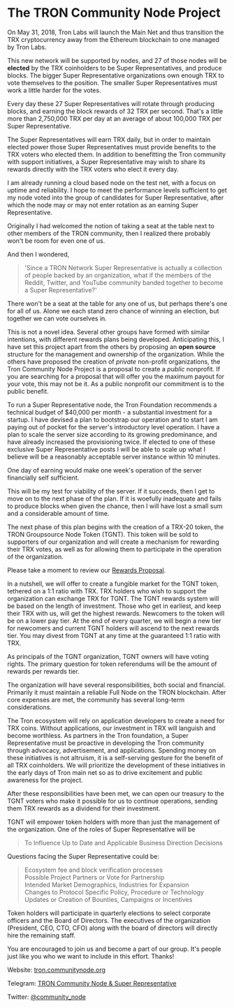 # The TRON Community Node Project


On May 31, 2018, Tron Labs will launch the Main Net and thus transition the TRX cryptocurrency away from the Ethereum blockchain to one managed by Tron Labs.

This new network will be supported by nodes, and 27 of those nodes will be **elected** by the TRX coinholders to be Super Representatives, and produce blocks. The bigger Super Representative organizations own enough TRX to vote themselves to the position. The smaller Super Representatives must work a little harder for the votes.

Every day these 27 Super Representatives will rotate through producing blocks, and earning the block rewards of 32 TRX per second. That's a little more than 2,750,000 TRX per day at an average of about 100,000 TRX per Super Representative.

The Super Representatives will earn TRX daily, but in order to maintain elected power those Super Representatives must provide benefits to the TRX voters who elected them. In addition to benefitting the Tron community with support initiatives, a Super Representative may wish to share its rewards directly with the TRX voters who elect it every day. 

I am already running a cloud based node on the test net, with a focus on uptime and reliability. I hope to meet the performance levels sufficient to get my node voted into the group of candidates for Super Representative, after which the node may or may not enter rotation as an earning Super Representative. 

Originally I had welcomed the notion of taking a seat at the table next to other members of the TRON community, then I realized there probably won't be room for even one of us. 

And then I wondered, 
>'Since a TRON Network Super Representative is actually a collection of people backed by an organization, what if the members of the Reddit, Twitter, and YouTube community banded together to become a Super Representative?' 

There won't be a seat at the table for any one of us, but perhaps there's one for all of us. Alone we each stand zero chance of winning an election, but together we can vote ourselves in.

This is not a novel idea. Several other groups have formed with similar intentions, with different rewards plans being developed. Anticipating this, I have set this project apart from the others by proposing an **open source** structure for the management and ownership of the organization. While the others have proposed the creation of *private* non-profit organizations, the Tron Community Node Project is a proposal to create a *public* nonprofit. If you are searching for a proposal that will offer you the maximum payout for your vote, this may not be it. As a public nonprofit our commitment is to the public benefit.

To run a Super Representative node, the Tron Foundation recommends a technical budget of $40,000 per month - a substantial investment for a startup. I have devised a plan to bootstrap our operation and to start I am paying out of pocket for the server's introductory level operation.  I have a plan to scale the server size according to its growing predominance, and have already increased the provisioning twice. If elected to one of these exclusive Super Representative posts I will be able to scale up what I believe will be a reasonably acceptable server instance within 10 minutes.

One day of earning would make one week's operation of the server financially self sufficient.

This will be my test for viability of the server.  If it succeeds, then I get to move on to the next phase of the plan. If it is woefully inadequate and fails to produce blocks when given the chance, then I will have lost a small sum and a considerable amount of time.

The next phase of this plan begins with the creation of a TRX-20 token, the TRON Groupsource Node Token (TGNT). This token will be sold to supporters of our organization and will create a mechanism for rewarding their TRX votes, as well as for allowing them to participate in the operation of the organization.

Please take a moment to review our [Rewards Proposal](https://github.com/bondibox/community-node/tree/master/executive/rewards_plan.md).

In a nutshell, we will offer to create a fungible market for the TGNT token, tethered on a 1:1 ratio with TRX. TRX holders who wish to support the organization can exchange TRX for TGNT. The TGNT rewards system will be based on the length of investment. Those who get in earliest, and keep their TRX with us, will get the highest rewards. Newcomers to the token will be on a lower pay tier. At the end of every quarter, we will begin a new tier for newcomers and current TGNT holders will ascend to the next rewards tier. You may divest from TGNT at any time at the guaranteed 1:1 ratio with TRX.

As principals of the TGNT organization, TGNT owners will have voting rights. The primary question for token referendums will be the amount of rewards per rewards tier. 

The organization will have several responsibilities, both social and financial. Primarily it must maintain a reliable Full Node on the TRON blockchain. After core expenses are met, the community has several long-term considerations. 

The Tron ecosystem will rely on application developers to create a need for TRX coins. Without applications, our investment in TRX will languish and become worthless. As partners in the Tron foundation, a Super Representative must be proactive in developing the Tron community through advocacy, advertisement, and applications. Spending money on these initiatives is not altruism, it is a self-serving gesture for the benefit of all TRX coinholders. We will prioritize the development of these initiatives in the early days of Tron main net so as to drive excitement and public awareness for the project.

After these responsibilities have been met, we can open our treasury to the TGNT voters who make it possible for us to continue operations, sending them TRX rewards as a dividend for their investment.

TGNT will empower token holders with more than just the management of the organization. One of the roles of Super Representative will be 

>To Influence Up to Date and Applicable Business Direction Decisions

Questions facing the Super Representative could be:

> Ecosystem fee and block verification processes  
> Possible Project Partners or Vote for Partnership  
> Intended Market Demographics, Industries for Expansion    
> Changes to Protocol Specific Policy, Procedure or Technology    
> Updates or Creation of Bounties, Campaigns or Incentives  
  
Token holders will participate in quarterly elections to select corporate officers and the Board of Directors. The executives of the organization (President, CEO, CTO, CFO) along with the board of directors will directly hire the remaining staff.

You are encouraged to join us and become a part of our group. It's people just like you who we want to include in this effort. Thanks!

Website:
[tron.communitynode.org](http://tron.communitynode.org)

Telegram:
[TRON Community Node & Super Representative](https://t.me/joinchat/IN2p-BFXGu8vByHn3qLyBg)

Twitter:
[@community_node](https://twitter.com/community_node)

